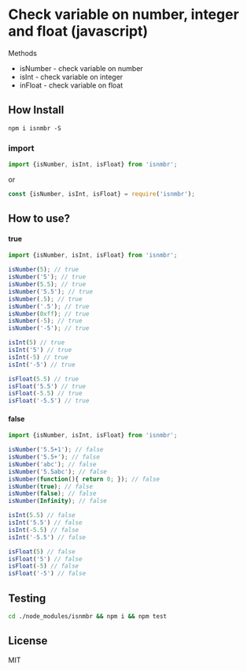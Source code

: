 Check variable on number, integer and float (javascript)
=====

Methods
* isNumber - check variable on number
* isInt - check variable on integer
* inFloat - check variable on float

## How Install

``` 
npm i isnmbr -S
```

### import
```javascript
import {isNumber, isInt, isFloat} from 'isnmbr';
```
or
```javascript
const {isNumber, isInt, isFloat} = require('isnmbr');
```

## How to use?

#### true

```javascript
import {isNumber, isInt, isFloat} from 'isnmbr';

isNumber(5); // true
isNumber('5'); // true
isNumber(5.5); // true
isNumber('5.5'); // true
isNumber(.5); // true
isNumber('.5'); // true
isNumber(0xff); // true
isNumber(-5); // true
isNumber('-5'); // true

isInt(5) // true
isInt('5') // true
isInt(-5) // true
isInt('-5') // true

isFloat(5.5) // true
isFloat('5.5') // true
isFloat(-5.5) // true
isFloat('-5.5') // true

```

#### false

```javascript
import {isNumber, isInt, isFloat} from 'isnmbr';

isNumber('5.5+1'); // false
isNumber('5.5+'); // false
isNumber('abc'); // false
isNumber('5.5abc'); // false
isNumber(function(){ return 0; }); // false
isNumber(true); // false
isNumber(false); // false
isNumber(Infinity); // false

isInt(5.5) // false
isInt('5.5') // false
isInt(-5.5) // false
isInt('-5.5') // false

isFloat(5) // false
isFloat('5') // false
isFloat(-5) // false
isFloat('-5') // false

```

## Testing

```bash 
cd ./node_modules/isnmbr && npm i && npm test 
```

## License

  MIT
